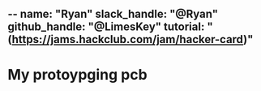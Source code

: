 --
name: "Ryan"
slack_handle: "@Ryan"
github_handle: "@LimesKey"
tutorial: "(https://jams.hackclub.com/jam/hacker-card)"
---

# My protoypging pcb
